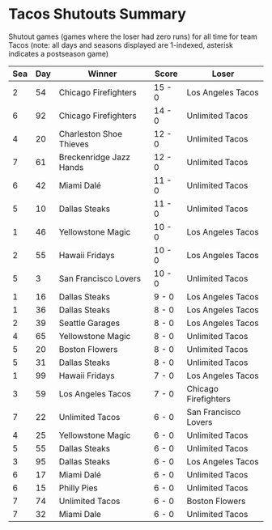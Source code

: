 # Tacos Shutouts Summary



Shutout games (games where the loser had zero runs) for all time for team Tacos (note: all days and seasons displayed are 1-indexed, asterisk indicates a postseason game)


| Sea | Day | Winner | Score | Loser | 
| ------ |------ |------ |------ |------ |
| 2 | 54 | Chicago Firefighters | 15 - 0 | Los Angeles Tacos | 
| 6 | 92 | Chicago Firefighters | 14 - 0 | Unlimited Tacos | 
| 4 | 20 | Charleston Shoe Thieves | 12 - 0 | Unlimited Tacos | 
| 7 | 61 | Breckenridge Jazz Hands | 12 - 0 | Unlimited Tacos | 
| 6 | 42 | Miami Dalé | 11 - 0 | Unlimited Tacos | 
| 5 | 10 | Dallas Steaks | 11 - 0 | Unlimited Tacos | 
| 1 | 46 | Yellowstone Magic | 10 - 0 | Los Angeles Tacos | 
| 2 | 55 | Hawaii Fridays | 10 - 0 | Los Angeles Tacos | 
| 5 | 3 | San Francisco Lovers | 10 - 0 | Unlimited Tacos | 
| 1 | 16 | Dallas Steaks | 9 - 0 | Los Angeles Tacos | 
| 1 | 36 | Dallas Steaks | 8 - 0 | Los Angeles Tacos | 
| 2 | 39 | Seattle Garages | 8 - 0 | Los Angeles Tacos | 
| 4 | 65 | Yellowstone Magic | 8 - 0 | Unlimited Tacos | 
| 5 | 20 | Boston Flowers | 8 - 0 | Unlimited Tacos | 
| 5 | 31 | Dallas Steaks | 8 - 0 | Unlimited Tacos | 
| 1 | 99 | Hawaii Fridays | 7 - 0 | Los Angeles Tacos | 
| 3 | 59 | Los Angeles Tacos | 7 - 0 | Chicago Firefighters | 
| 7 | 22 | Unlimited Tacos | 6 - 0 | San Francisco Lovers | 
| 4 | 25 | Yellowstone Magic | 6 - 0 | Unlimited Tacos | 
| 5 | 55 | Dallas Steaks | 6 - 0 | Unlimited Tacos | 
| 3 | 95 | Dallas Steaks | 6 - 0 | Los Angeles Tacos | 
| 6 | 17 | Miami Dalé | 6 - 0 | Unlimited Tacos | 
| 6 | 15 | Philly Pies | 6 - 0 | Unlimited Tacos | 
| 7 | 74 | Unlimited Tacos | 6 - 0 | Boston Flowers | 
| 7 | 32 | Miami Dale | 6 - 0 | Unlimited Tacos | 


